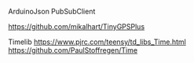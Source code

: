 
ArduinoJson
PubSubClient

https://github.com/mikalhart/TinyGPSPlus


Timelib
https://www.pjrc.com/teensy/td_libs_Time.html
https://github.com/PaulStoffregen/Time

